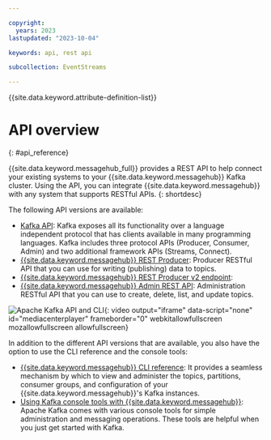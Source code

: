 ```yaml
---

copyright:
  years: 2023
lastupdated: "2023-10-04"

keywords: api, rest api

subcollection: EventStreams

---
```


{{site.data.keyword.attribute-definition-list}}

# API overview
{: #api_reference}

{{site.data.keyword.messagehub_full}} provides a REST API to help connect your existing systems to your {{site.data.keyword.messagehub}} Kafka cluster. Using the API, you can 
integrate {{site.data.keyword.messagehub}} with any system that supports RESTful APIs.
{: shortdesc}

The following API versions are available:

- [Kafka API](https://kafka.apache.org/documentation/): Kafka exposes all its functionality over a language independent protocol that has clients available in many programming languages. Kafka includes three protocol APIs (Producer, Consumer, Admin) and two additional framework APIs (Streams, Connect).
- [{{site.data.keyword.messagehub}} REST Producer](/apidocs/event-streams/restproducer): Producer RESTful API that you can use for writing (publishing) data to topics.
- [{{site.data.keyword.messagehub}} REST Producer v2 endpoint](/apidocs/event-streams/restproducer_v2): 
- [{{site.data.keyword.messagehub}} Admin REST API](/apidocs/event-streams/adminrest): Administration RESTful API that you can use to create, delete, list, and update topics.

![Apache Kafka API and CLI](https://www.kaltura.com/p/1773841/sp/177384100/embedIframeJs/uiconf_id/27941801/partner_id/1773841?iframeembed=true&entry_id=1_18293q1v){: video output="iframe" data-script="none" id="mediacenterplayer" frameborder="0" webkitallowfullscreen mozallowfullscreen allowfullscreen}

In addition to the different API versions that are available, you also have the option to use the CLI reference and the console tools:

- [{{site.data.keyword.messagehub}} CLI reference](/docs/EventStreams?topic=EventStreams-cli_reference): It provides a seamless mechanism by which to view and administer the topics, partitions, consumer groups, and configuration of your {{site.data.keyword.messagehub}}'s Kafka instances.
- [Using Kafka console tools with {{site.data.keyword.messagehub}}](/docs/EventStreams?topic=EventStreams-kafka_console_tools): Apache Kafka comes with various console tools for simple administration and messaging operations. These tools are helpful when you just get started with Kafka.
